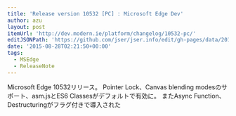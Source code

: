 ```yaml
---
title: 'Release version 10532 [PC] : Microsoft Edge Dev'
author: azu
layout: post
itemUrl: 'http://dev.modern.ie/platform/changelog/10532-pc/'
editJSONPath: 'https://github.com/jser/jser.info/edit/gh-pages/data/2015/08/index.json'
date: '2015-08-28T02:21:50+00:00'
tags:
  - MSEdge
  - ReleaseNote
---
```

Microsoft Edge 10532リリース。
Pointer Lock、Canvas blending modesのサポート、asm.jsとES6 Classesがデフォルトで有効に。
またAsync Function、Destructuringがフラグ付きで導入された
